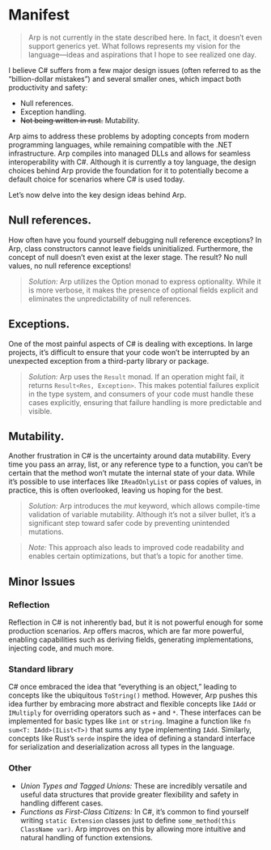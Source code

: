# Manifest

> Arp is not currently in the state described here. In fact, it doesn’t even support generics yet. What follows represents my vision for the language—ideas and aspirations that I hope to see realized one day.

I believe C# suffers from a few major design issues (often referred to as the “billion-dollar mistakes”) and several smaller ones, which impact both productivity and safety:

- Null references.
- Exception handling.
- ~~Not being written in rust.~~ Mutability.

Arp aims to address these problems by adopting concepts from modern programming languages, while remaining compatible with the .NET infrastructure. Arp compiles into managed DLLs and allows for seamless interoperability with C#. Although it is currently a toy language, the design choices behind Arp provide the foundation for it to potentially become a default choice for scenarios where C# is used today.

Let’s now delve into the key design ideas behind Arp.

## Null references.

How often have you found yourself debugging null reference exceptions? In Arp, class constructors cannot leave fields uninitialized. Furthermore, the concept of null doesn’t even exist at the lexer stage. The result? No null values, no null reference exceptions!

> *Solution:* Arp utilizes the Option monad to express optionality. While it is more verbose, it makes the presence of optional fields explicit and eliminates the unpredictability of null references.

## Exceptions.

One of the most painful aspects of C# is dealing with exceptions. In large projects, it’s difficult to ensure that your code won’t be interrupted by an unexpected exception from a third-party library or package.

> *Solution:* Arp uses the `Result` monad. If an operation might fail, it returns `Result<Res, Exception>`. This makes potential failures explicit in the type system, and consumers of your code must handle these cases explicitly, ensuring that failure handling is more predictable and visible.

## Mutability.

Another frustration in C# is the uncertainty around data mutability. Every time you pass an array, list, or any reference type to a function, you can’t be certain that the method won’t mutate the internal state of your data. While it’s possible to use interfaces like `IReadOnlyList` or pass copies of values, in practice, this is often overlooked, leaving us hoping for the best.

> *Solution:* Arp introduces the _mut_ keyword, which allows compile-time validation of variable mutability. Although it’s not a silver bullet, it’s a significant step toward safer code by preventing unintended mutations.

> *Note:* This approach also leads to improved code readability and enables certain optimizations, but that’s a topic for another time.

## Minor Issues

### Reflection

Reflection in C# is not inherently bad, but it is not powerful enough for some production scenarios. Arp offers macros, which are far more powerful, enabling capabilities such as deriving fields, generating implementations, injecting code, and much more.
 
### Standard library


C# once embraced the idea that “everything is an object,” leading to concepts like the ubiquitous `ToString()` method. However, Arp pushes this idea further by embracing more abstract and flexible concepts like `IAdd` or `IMultiply` for overriding operators such as `+` and `*`. These interfaces can be implemented for basic types like `int` or `string`. Imagine a function like `fn sum<T: IAdd>(IList<T>)` that sums any type implementing `IAdd`. Similarly, concepts like Rust’s `serde` inspire the idea of defining a standard interface for serialization and deserialization across all types in the language.

### Other

- *Union Types and Tagged Unions:* These are incredibly versatile and useful data structures that provide greater flexibility and safety in handling different cases.
- *Functions as First-Class Citizens:* In C#, it’s common to find yourself writing `static Extension` classes just to define `some_method(this ClassName var)`. Arp improves on this by allowing more intuitive and natural handling of function extensions.
